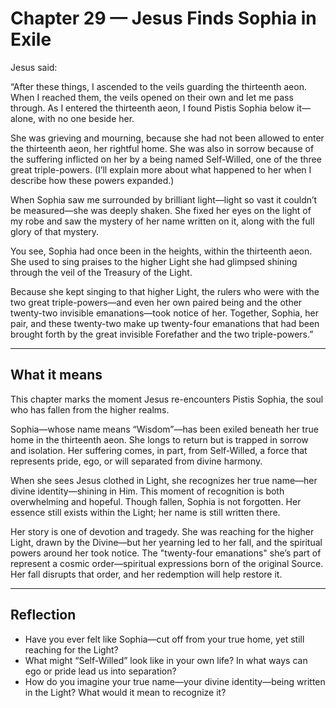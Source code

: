 # Chapter 29 — Jesus Finds Sophia in Exile

Jesus said:

“After these things, I ascended to the veils guarding the thirteenth aeon. When I reached them, the veils opened on their own and let me pass through. As I entered the thirteenth aeon, I found Pistis Sophia below it—alone, with no one beside her.

She was grieving and mourning, because she had not been allowed to enter the thirteenth aeon, her rightful home. She was also in sorrow because of the suffering inflicted on her by a being named Self-Willed, one of the three great triple-powers. (I’ll explain more about what happened to her when I describe how these powers expanded.)

When Sophia saw me surrounded by brilliant light—light so vast it couldn’t be measured—she was deeply shaken. She fixed her eyes on the light of my robe and saw the mystery of her name written on it, along with the full glory of that mystery.

You see, Sophia had once been in the heights, within the thirteenth aeon. She used to sing praises to the higher Light she had glimpsed shining through the veil of the Treasury of the Light.

Because she kept singing to that higher Light, the rulers who were with the two great triple-powers—and even her own paired being and the other twenty-two invisible emanations—took notice of her. Together, Sophia, her pair, and these twenty-two make up twenty-four emanations that had been brought forth by the great invisible Forefather and the two triple-powers.”

---

## What it means

This chapter marks the moment Jesus re-encounters Pistis Sophia, the soul who has fallen from the higher realms.

Sophia—whose name means “Wisdom”—has been exiled beneath her true home in the thirteenth aeon. She longs to return but is trapped in sorrow and isolation. Her suffering comes, in part, from Self-Willed, a force that represents pride, ego, or will separated from divine harmony.

When she sees Jesus clothed in Light, she recognizes her true name—her divine identity—shining in Him. This moment of recognition is both overwhelming and hopeful. Though fallen, Sophia is not forgotten. Her essence still exists within the Light; her name is still written there.

Her story is one of devotion and tragedy. She was reaching for the higher Light, drawn by the Divine—but her yearning led to her fall, and the spiritual powers around her took notice. The "twenty-four emanations" she’s part of represent a cosmic order—spiritual expressions born of the original Source. Her fall disrupts that order, and her redemption will help restore it.

---

## Reflection

* Have you ever felt like Sophia—cut off from your true home, yet still reaching for the Light?
* What might “Self-Willed” look like in your own life? In what ways can ego or pride lead us into separation?
* How do you imagine your true name—your divine identity—being written in the Light? What would it mean to recognize it?
